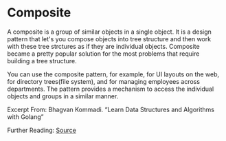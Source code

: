 # Composite

A composite is a group of similar objects in a single object.
It is a design pattern that let's you compose objects into tree structure and then work with these tree strctures as if they are individual objects.
Composite became a pretty popular solution for the most problems that require building a tree structure.

You can use the composite pattern, for example, for UI layouts on the web, for directory trees(file system), and for managing employees across departments. The pattern provides a mechanism to access the individual objects and groups in a similar manner.

Excerpt From: Bhagvan Kommadi. “Learn Data Structures and Algorithms with Golang”

Further Reading: [Source](https://refactoring.guru/design-patterns/composite)
